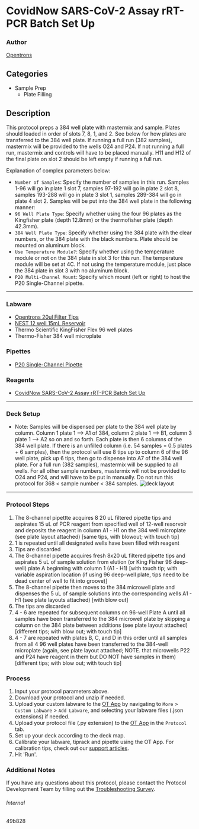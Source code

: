 # CovidNow SARS-CoV-2 Assay rRT-PCR Batch Set Up

### Author
[Opentrons](https://opentrons.com/)

## Categories
* Sample Prep
	* Plate Filling

## Description
This protocol preps a 384 well plate with mastermix and sample. Plates should loaded in order of slots 7, 8, 1, and 2. See below for how plates are transferred to the 384 well plate. If running a full run (382 samples), mastermix will be provided to the wells O24 and P24. If not running a full run, mastermix and controls will have to be placed manually. H11 and H12 of the final plate on slot 2 should be left empty if running a full run.


Explanation of complex parameters below:
* `Number of Samples`: Specify the number of samples in this run. Samples 1-96 will go in plate 1 slot 7, samples 97-192 will go in plate 2 slot 8, samples 193-288 will go in plate 3 slot 1, samples 289-384 will go in plate 4 slot 2. Samples will be put into the 384 well plate in the following manner:
* `96 Well Plate Type`: Specify whether using the four 96 plates as the Kingfisher plate (depth 12.8mm) or the thermofisher plate (depth 42.3mm).
* `384 Well Plate Type`: Specify whether using the 384 plate with the clear numbers, or the 384 plate with the black numbers. Plate should be mounted on aluminum block.
* `Use Temperature Module?`: Specify whether using the temperature module or not on the 384 plate in slot 3 for this run. The temperature module will be set at 4C. If not using the temperature module, just place the 384 plate in slot 3 with no aluminum block.
* `P20 Multi-Channel Mount`: Specify which mount (left or right) to host the P20 Single-Channel pipette.

---


### Labware
* [Opentrons 20ul Filter Tips](https://shop.opentrons.com/universal-filter-tips/?_gl=1*jcqbld*_ga*MTM2NTEwNjE0OS4xNjIxMzYxMzU4*_ga_GNSMNLW4RY*MTY0NzM2ODQyMC43OTAuMS4xNjQ3MzY5NzE3LjA.&_ga=2.241426050.1055140719.1647265384-1365106149.1621361358)
* [NEST 12 well 15mL Reservoir](https://shop.opentrons.com/nest-12-well-reservoirs-15-ml/)
* Thermo Scientific KingFisher Flex 96 well plates
* Thermo-Fisher 384 well microplate

### Pipettes
* [P20 Single-Channel Pipette](https://shop.opentrons.com/pipettes/)


### Reagents
* [CovidNow SARS-CoV-2 Assay rRT-PCR Batch Set Up](https://www.fda.gov/media/153175/download#:~:text=The%20CovidNow%20SARS%2DCoV%2D2,Drug%20Administration's%20Emergency%20Use%20Authorization)

---

### Deck Setup
* Note: Samples will be dispensed per plate to the 384 well plate by column. Column 1 plate 1 --> A1 of 384, column 2 plate 1 --> B1, column 3 plate 1 --> A2 so on and so forth. Each plate is then 6 columns of the 384 well plate. If there is an unfilled column (i.e. 54 samples = 0.5 plates + 6 samples), then the protocol will use 8 tips up to column 6 of the 96 well plate, pick up 6 tips, then go to dispense into A7 of the 384 well plate. For a full run (382 samples), mastermix will be supplied to all wells. For all other sample numbers, mastermix will not be provided to O24 and P24, and will have to be put in manually. Do not run this protocol for 368 < sample number < 384 samples.
![deck layout](https://opentrons-protocol-library-website.s3.amazonaws.com/custom-README-images/49b828/Screen+Shot+2022-03-15+at+2.37.47+PM.png)

---

### Protocol Steps
1. The 8-channel pipettte acquires 8 20 uL filtered pipette tips and aspirates 15 uL of PCR reagent from specified well of 12-well resorvoir and deposits the reagent in column A1 - H1 on the 384 well microplate (see plate layout attached) [same tips, with blowout; with touch tip]
2. 1 is repeated until all designated wells have been filled with reagent
3. Tips are discarded
4. The 8-channel pipette acquires fresh 8x20 uL filtered pipette tips and aspirates 5 uL of sample solution from elution (or King Fisher 96 deep-well) plate A beginning with column 1 (A1 - H1) [with touch tip; with variable aspiration location (if using 96 deep-well plate, tips need to be dead center of well to fit into groove)]
5. The 8-channel pipette then moves to the 384 microwell plate and dispenses the 5 uL of sample solutions into the corresponding wells A1 - H1 (see plate layouts attached) [with blow out]
6. The tips are discarded
7. 4 - 6 are repeated for subsequent columns on 96-well Plate A until all samples have been transferred to the 384 microwell plate by skipping a column on the 384 plate between additions (see plate layout attached) [different tips; with blow out; with touch tip]
8. 4 - 7 are repeated with plates B, C, and D in this order until all samples from all 4 96 well plates have been transferred to the 384-well microplate (again, see plate layout attached; NOTE. that microwells P22 and P24 have reagent in them but DO NOT have samples in them) [different tips; with blow out; with touch tip]

### Process
1. Input your protocol parameters above.
2. Download your protocol and unzip if needed.
3. Upload your custom labware to the [OT App](https://opentrons.com/ot-app) by navigating to `More` > `Custom Labware` > `Add Labware`, and selecting your labware files (.json extensions) if needed.
4. Upload your protocol file (.py extension) to the [OT App](https://opentrons.com/ot-app) in the `Protocol` tab.
5. Set up your deck according to the deck map.
6. Calibrate your labware, tiprack and pipette using the OT App. For calibration tips, check out our [support articles](https://support.opentrons.com/en/collections/1559720-guide-for-getting-started-with-the-ot-2).
7. Hit 'Run'.

### Additional Notes
If you have any questions about this protocol, please contact the Protocol Development Team by filling out the [Troubleshooting Survey](https://protocol-troubleshooting.paperform.co/).

###### Internal
49b828
